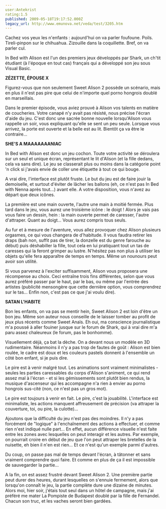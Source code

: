 ```yaml
---
user:Antekrist
rating:1.5
published: 2009-05-18T19:17:52.000Z
legacy_url: http://www.emunova.net/veda/test/3205.htm
---
```

Cachez vos yeux les n'enfants : aujourd'hui on va parler foufoune. Poils. Tireli-pinpon sur le chihuahua. Zizouille dans la coquillette. Bref, on va parler cul.  

In Bed with Alison est l'un des premiers jeux développés par Shark, un ch'tit étudiant (à l'époque en tout cas) français qui a développé son jeu sous Visual Basic.  

  

**ZÉZETTE, ÉPOUSE X**  

Figurez-vous que non seulement Sweet Alison 2 possède un scénario, mais en plus il n'est pas pire que celui de n'importe quel porno hongrois doublé en marseillais.  

Dans le premier épisode, vous aviez prouvé à Alison vos talents en matière de coucheries. Votre canapé n'y avait pas résisté, nous précise l'écran d'aide du jeu. C'est donc une sacrée bonne nouvelle lorsqu'Alison vous rappelle un soir, vous expliquant qu'elle se sent un peu seule. Lorsque vous arrivez, la porte est ouverte et la belle est au lit. Bientôt ça va être le contraire...  

  

**SHE'S A MAAAAAAANIAC**  

In Bed with Alison est donc un jeu cochon. Toute votre activité se déroulera sur un seul et unique écran, représentant le lit d'Alison (et la fille dedans, cela va sans dire). Le jeu se classerait plus ou moins dans la catégorie point 'n click si j'avais envie de coller une étiquette à tout ce qui bouge.  

A vrai dire, l'interface est plutôt fruste. Le but du jeu est de faire jouir la demoiselle, et surtout d'éviter de lâcher les ballons (eh, ce n'est pas In Bed with Nenna après tout...) avant elle. A votre disposition, vous n'avez au départ que deux icônes.  

La première est une main ouverte, l'autre une main à moitié fermée. Plus tard dans le jeu, vous aurez une troisième icône : le doigt ! Alors je vais pas vous faire un dessin, hein : la main ouverte permet de caresser, l'autre d'attraper. Quant au doigt... Vous aurez compris tous seuls.  

Au fur et à mesure de l'aventure, vous allez provoquer chez Alison plusieurs orgasmes, ce qui vous changera de d'habitude. Il vous faudra retirer les draps (bah non, suffit pas de tirer, la donzelle est du genre farouche au début) puis déshabiller la fille, tout cela en lui pratiquant tout un tas de caresses qui la feront grimper au lustre. N'hésitez pas non plus à utiliser les objets qu'elle fera apparaître de temps en temps. Même un nounours peut avoir son utilité.  

Si vous parvenez à l'exciter suffisamment, Alison vous proposera une récompense au choix. Ceci entraîne trois fins différentes, selon que vous aurez préféré passer par le haut, par le bas, ou même par l'entrée des artistes (publicité mensongère que cette dernière option, vous comprendrez sur le tas... Enfin non, c'est pas ce que j'ai voulu dire).  

  

**SATAN L'HABITE**  

Bon les enfants, on va pas se mentir hein, Sweet Alison 2 est loin d'être un bon jeu. Même son auteur nous conseille de le laisser tomber au profit de jeux plus récents comme Sweet Anaïs. Eh oui, ma conscience journalistique m'a poussé à aller fouiner jusque sur le forum de Shark, qui à vrai dire m'a paru assez chaleureux (le forum, pas le bonhomme).  

Visuellement déjà, ça bat la dèche. On a devant nous un modèle en 3D rudimentaire. Néanmoins il n'y a pas trop de fautes de goût : Alison est bien roulée, le cadre est doux et les couleurs pastels donnent à l'ensemble un côté bon enfant, si je puis dire.  

Le pire est à venir malgré tout. Les animations sont vraiment minimalistes - seules les parties caressables du corps d'Alison s'animent, ce qui rend assez mal à l'écran - et si les gémissements sont plutôt bien rendus, la musique d'ascenseur qui les accompagne n'a rien à envier au porno hongrois sus-cité (non, ce n'est pas un gros mot).  

Le pire est toujours à venir en fait. Le pire, c'est la jouabilité. L'interface est minimaliste, les actions manquent affreusement de précision (va attraper la couverture, toi, ou pire, la culotte)...  

Ajoutons que la difficulté du jeu n'est pas des moindres. Il n'y a pas forcément de "logique" à l'enchaînement des actions à effectuer, et comme rien n'est indiqué nulle part... En effet, aucun différence visuelle n'est faite entre les zones avec lesquelles on peut interagir et les autres. Par exemple, on pourrait croire en début de jeu que l'on peut attraper les bretelles de la nuisette, eh bien il n'en est rien... Et ce n'est qu'un exemple parmi d'autres.  

Du coup, on passe pas mal de temps devant l'écran, à tâtonner et sans vraiment comprendre quoi faire. Et comme en plus de ça il est impossible de sauvegarder la partie...  

A la fin, on est assez frustré devant Sweet Alison 2\. Une première partie peut durer des heures, durant lesquelles on s'ennuie fermement, alors que lorsqu'on connaît le jeu, la partie complète dure une dizaine de minutes. Alors moi, hier soir, j'étais tout seul dans un hôtel de campagne, mais j'ai préféré me mater La Pompiste de Budapest doublé par la fille de Fernandel. Chacun son truc, et les vaches seront bien gardées.